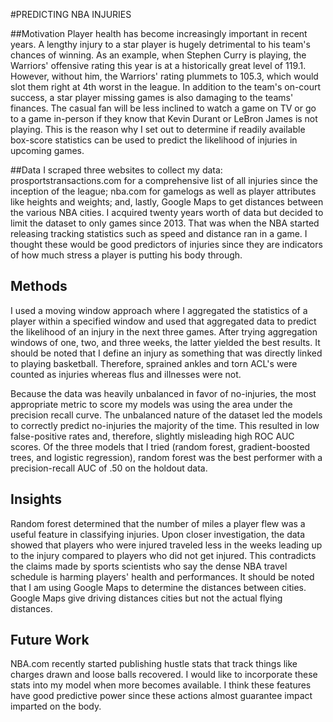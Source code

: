 #PREDICTING NBA INJURIES

##Motivation
Player health has become increasingly important in recent years.  A lengthy injury to a star player is hugely detrimental to his team's chances of winning.  As an example, when Stephen Curry is playing, the Warriors' offensive rating this year is at a historically great level of 119.1.   However, without him, the Warriors' rating plummets to 105.3, which would slot them right at 4th worst in the league.  In addition to the team's on-court success, a star player missing games is also damaging to the teams' finances.  The casual fan will be less inclined to watch a game on TV or go to a game in-person if they know that Kevin Durant or LeBron James is not playing.  This is the reason why I set out to determine if readily available box-score statistics can be used to predict the likelihood of injuries in upcoming games.

##Data
I scraped three websites to collect my data: prosportstransactions.com for a comprehensive list of all injuries since the inception of the league; nba.com for gamelogs as well as player attributes like heights and weights; and, lastly, Google Maps to get distances between the various NBA cities.  I acquired twenty years worth of data but decided to limit the dataset to only games since 2013.  That was when the NBA started releasing tracking statistics such as speed and distance ran in a game.  I thought these would be good predictors of injuries since they are indicators of how much stress a player is putting his body through.

## Methods
I used a moving window approach where I aggregated the statistics of a player within a specified window and used that aggregated data to predict the likelihood of an injury in the next three games.  After trying aggregation windows of one, two, and three weeks, the latter yielded the best results.  It should be noted that I define an injury as something that was directly linked to playing basketball.  Therefore, sprained ankles and torn ACL's were counted as injuries whereas flus and illnesses were not.

Because the data was heavily unbalanced in favor of no-injuries, the most appropriate metric to score my models was using the area under the precision recall curve.  The unbalanced nature of the dataset led the models to correctly predict no-injuries the majority of the time.  This resulted in low false-positive rates and, therefore, slightly misleading high ROC AUC scores.  Of the three models that I tried (random forest, gradient-boosted trees, and logistic regression), random forest was the best performer with a precision-recall AUC of .50 on the holdout data.

## Insights
Random forest determined that the number of miles a player flew was a useful feature in classifying injuries.  Upon closer investigation, the data showed that players who were injured traveled less in the weeks leading up to the injury compared to players who did not get injured.  This contradicts the claims made by sports scientists who say the dense NBA travel schedule is harming players' health and performances.  It should be noted that I am using Google Maps to determine the distances between cities.  Google Maps give driving distances cities but not the actual flying distances.  

## Future Work
NBA.com recently started publishing hustle stats that track things like charges drawn and loose balls recovered.  I would like to incorporate these stats into my model when more becomes available.  I think these features have good predictive power since these actions almost guarantee impact imparted on the body.
